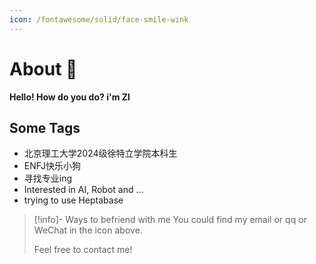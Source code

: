 ```yaml
---
icon: /fontawesome/solid/face-smile-wink
---
```


# About 🥳

**Hello! How do you do? i'm Zl**

## Some Tags

- 北京理工大学2024级徐特立学院本科生
- ENFJ快乐小狗
- 寻找专业ing
- Interested in AI, Robot and ...
- trying to use Heptabase

> [!info]- Ways to befriend with me
> You could find my email or qq or WeChat in the icon above.
> 
> Feel free to contact me!
